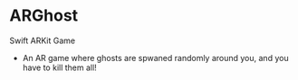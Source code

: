 # ARGhost
Swift ARKit Game
- An AR game where ghosts are spwaned randomly around you, and you have to kill them all!

